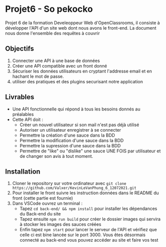 # Projet6 - So pekocko 
Projet 6 de la formation Develeoppeur Web d'OpenClassrooms, il consiste à développer l'API d'un site web dont nous avons le front-end.
La document nous donne l'ensemble des requêtes à couvrir
## Objectifs
1. Connecter une API à une base de données
2. Créer une API compatible avec un front donné
3. Sécuriser les données utilisateurs en cryptant l'addresse email et en hachant le mot de passe.
4. utiliser des pratiques et des plugins securisant notre application
## Livrables
+ Une API fonctionnelle qui répond à tous les besoins donnés au préalables
+ Cette API doit :
    * Créer un nouvel utilisateur si son mail n'est pas déjà utilisé
    * Autoriser un utilisateur enregistrer à se connecter
    * Permettre la création d'une sauce dans la BDD
    * Permettre la modification d'une sauce dans la BDD
    * Permettre la supression d'une sauce dans la BDD
    * Permettre de "like" ou "dislike" une sauce UNE FOIS par utilisateur et de changer son avis à tout moment.
## Installation
1. Cloner le repository sur votre ordinateur avec ``git clone https://github.com/Valxer/KevinLeVanPhung_6_12072021.git``
2. Pour installer le front suivre les instruction données dans le README du front (cette partie est fournie)
3. Dans VSCode ouvrez un terminal :  
	* Tapez ``cd back-end/ && npm install`` pour installer les dépendances du Back-end du site
    * Tapez ensuite ``npm run build`` pour créer le dossier images qui servira à stocker les images des sauces créées
    * Enfin tapez ``npm start`` pour lancer le serveur de l'API et vérifiez que celle ci est bine lancée sur le port 3000.
Vous êtes désormais connecté au back-end vous pouvez accéder au site et faire vos test
